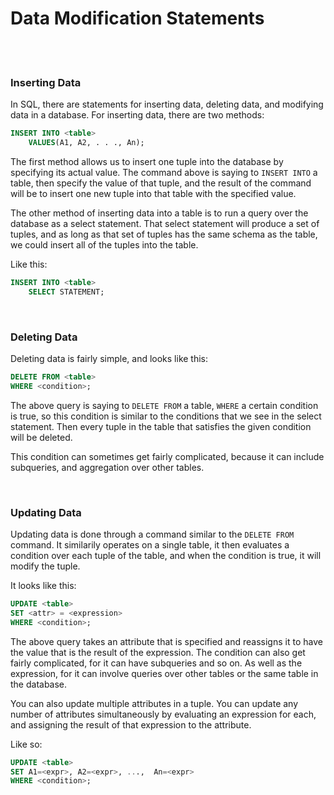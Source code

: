 # Data Modification Statements

<br>
<br>

### Inserting Data

In SQL, there are statements for inserting data, deleting data, and modifying data in a database. For inserting data, there are two methods:

```sql
INSERT INTO <table>
    VALUES(A1, A2, . . ., An);
```

The first method allows us to insert one tuple into the database by specifying its actual value. The command above is saying to `INSERT INTO` a table, then specify the value of that tuple, and the result of the command will be to insert one new tuple into that table with the specified value.

The other method of inserting data into a table is to run a query over the database as a select statement. That select statement will produce a set of tuples, and as long as that set of tuples has the same schema as the table, we could insert all of the tuples into the table.

Like this:

```sql
INSERT INTO <table>
    SELECT STATEMENT;
```

<br>

### Deleting Data

Deleting data is fairly simple, and looks like this:

```sql
DELETE FROM <table>
WHERE <condition>;
```

The above query is saying to `DELETE FROM` a table, `WHERE` a certain condition is true, so this condition is similar to the conditions that we see in the select statement. Then every tuple in the table that satisfies the given condition will be deleted.

This condition can sometimes get fairly complicated, because it can include subqueries, and aggregation over other tables.

<br>

### Updating Data

Updating data is done through a command similar to the `DELETE FROM` command. It similarily operates on a single table, it then evaluates a condition over each tuple of the table, and when the condition is true, it will modify the tuple.

It looks like this:

```sql
UPDATE <table>
SET <attr> = <expression>
WHERE <condition>;
```

The above query takes an attribute that is specified and reassigns it to have the value that is the result of the expression. The condition can also get fairly complicated, for it can have subqueries and so on. As well as the expression, for it can involve queries over other tables or the same table in the database.

You can also update multiple attributes in a tuple. You can update any number of attributes simultaneously by evaluating an expression for each, and assigning the result of that expression to the attribute.

Like so:

```sql
UPDATE <table>
SET A1=<expr>, A2=<expr>, ...,  An=<expr>
WHERE <condition>;
```
